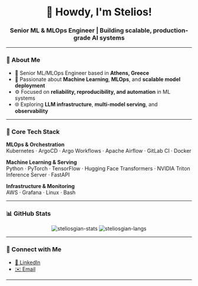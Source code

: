 <h1 align="center">👋 Howdy, I'm Stelios!</h1>
<h3 align="center">Senior ML & MLOps Engineer | Building scalable, production-grade AI systems</h3>

---

### 🚀 About Me

- 💼 Senior ML/MLOps Engineer based in **Athens, Greece**
- 🧠 Passionate about **Machine Learning**, **MLOps**, and **scalable model deployment**
- ⚙️ Focused on **reliability, reproducibility, and automation** in ML systems
- 🌐 Exploring **LLM infrastructure**, **multi-model serving**, and **observability**

---

### 🧰 Core Tech Stack

**MLOps & Orchestration**  
Kubernetes · ArgoCD · Argo Workflows · Apache Airflow · GitLab CI · Docker

**Machine Learning & Serving**  
Python · PyTorch · TensorFlow · Hugging Face Transformers · NVIDIA Triton Inference Server · FastAPI

**Infrastructure & Monitoring**  
AWS · Grafana · Linux · Bash

---

### 📊 GitHub Stats

<p align="center">
  <img src="https://github-readme-stats.vercel.app/api?username=steliosgian&show_icons=true&theme=radical" alt="steliosgian-stats" />
  <img src="https://github-readme-stats.vercel.app/api/top-langs?username=steliosgian&layout=compact&hide=PureBasic,SAS&theme=radical" alt="steliosgian-langs" />
</p>

---

### 🤝 Connect with Me

- [💼 LinkedIn](https://linkedin.com/in/stelios-giannikis)
- [✉️ Email](mailto:steliosgiannik@gmail.com)

---
